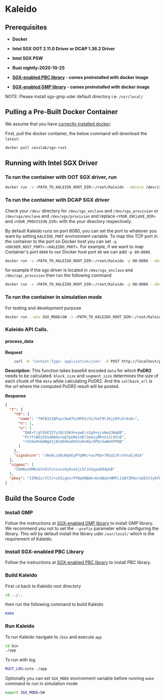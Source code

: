 # Kaleido

## Prerequisites

* **Docker**

* **Intel SGX OOT 2.11.0 Driver or DCAP 1.36.2 Driver**

* **Intel SGX PSW**

* **Rust nightly-2020-10-25**

* **[SGX-enabled PBC library](https://github.com/tehsunnliu/pbc-sgx) - comes preinstalled with docker image**

* **[SGX-enabled GMP library](https://github.com/intel/sgx-gmp) - comes preinstalled with docker image**

NOTE: Please install sgx-gmp uder default directory i.e. `/usr/local/`

## Pulling a Pre-Built Docker Container

We assume that you have [correctly installed docker](https://docs.docker.com/get-docker/):

First, pull the docker container, the below command will download the `latest`:

```bash
docker pull cesslab/sgx-rust
```

## Running with Intel SGX Driver

### To run the container with OOT SGX driver, run

```bash
docker run -v <PATH_TO_KALEIDO_ROOT_DIR>:/root/Kaleido --device /dev/isgx -ti cesslab/sgx-rust
```

### To run the container with DCAP SGX driver

Check your `/dev/` directory for `/dev/sgx_enclave` and `/dev/sgx_provision`
or
`/dev/sgx/enclave` and `/dev/sgx/provision`
and replace `<YOUR_ENCLAVE_DIR>` and `<YOUR_PROVISION_DIR>` with the your directory respectively.

By default Kaleido runs on port 8080, you can set the port to whatever you want by setting `KALEIDO_PORT` environment variable.
To map this TCP port in the container to the port on Docker host you can set `-p <DOCKER_HOST_PORT>:<KALEIDO_PORT>`. For example, if we want to map Container's port `8080` to our Docker host port `80` we can add `-p 80:8080`. 

```bash
docker run -v <PATH_TO_KALEIDO_ROOT_DIR>:/root/Kaleido -p 80:8080 --device <YOUR_ENCLAVE_DIR> --device <YOUR_PROVISION_DIR> -ti cesslab/sgx-rust
```

for example if the sgx driver is located in `/dev/sgx_enclave` and `/dev/sgx_provision` then run the following command

```bash
docker run -v <PATH_TO_KALEIDO_ROOT_DIR>:/root/Kaleido -p 80:8080 --device /dev/sgx_enclave --device /dev/sgx_provision -ti cesslab/sgx-rust
```

### To run the container in simulation mode

For testing and development purpose

```bash
docker run --env SGX_MODE=SW -v <PATH_TO_KALEIDO_ROOT_DIR>:/root/Kaleido -p 80:8080 -ti cesslab/sgx-rust
```

### Kaleido API Calls.

#### process_data
**Request**
```bash
    curl -H 'Content-Type: application/json' -X POST http://localhost/process_data -d '{"data":"aGk=", "block_size":10485, "segment_size":1, "callback_url":<REPLACE_WITH_CALLBACK_URL>}'
```
**Description**: This function takes base64 encoded `data` for which **PoDR2** needs to be calculated. `block_size` and `segment_size` determines the size of each chunk of the `data` while calculating PoDR2. And the `callback_url` is the url where the computed PoDR2 result will be posted. 

**Response**
```json
{
  "t": {
    "t0": {
      "name": "70FB321WFqzc9w67hcNF81rh2/b4T9lJKjy9YL8r8sA=",
      "n": 1,
      "u": [
        "QAK+f/glOhEIZfy16LX5K9n+pwE/sSg9+y/uNedJWq8B",
        "Pz7f+BOiRIUaRA4o3aQ7pUR61OKl5m4zyMPnXJ2L9VcB",
        "+5X5w9nbAWgkSj0zUE66aHVGSxDvKb/UPD/bwWmXFPQB"
      ]
    },
    "signature": "xNvKLcODuNqkEyPYqMK/+acPOQ+70SaSJP/nVnuEjHIA"
  },
  "sigmas": [
    "CDmNieOMKub3+DiFzssvnzOyXuaSjLhC1kUypab8dpkB"
  ],
  "pkey": "1IMbGs/VlFJ+x55igbsrPfWpONBAk+Dx4BqVnMMFL11WY2ROoraEESY2y9fHTrggvpHukH+wbSaTfbY+MinhRQA="
}
```

## Build the Source Code

### Install GMP

Follow the instructions at [SGX-enabled GMP library](https://github.com/intel/sgx-gmp) to install GMP library. We recommend you not to set the `--prefix` parameter while configuring the library. This will by default install the library uder `/usr/local/` which is the requirement of Kaleido.

### Install SGX-enabled PBC Library

Follow the instructions at [SGX-enabled PBC library](https://github.com/tehsunnliu/pbc-sgx) to install PBC library.

### Build Kaleido

First `cd` back to Kaleido root directory

```bash
cd ../..
```

then run the following command to build Kaleido

```bash
make
```

### Run Kaleido

To run Kaleido navigate to `/bin` and execute `app`

```bash
cd bin
./app
```

To run with log
```bash
RUST_LOG=into ./app
```

Optionally you can set `SGX_MODE` environment variable before running `make` command to run in simulation mode

```bash
export SGX_MODE=SW
```
